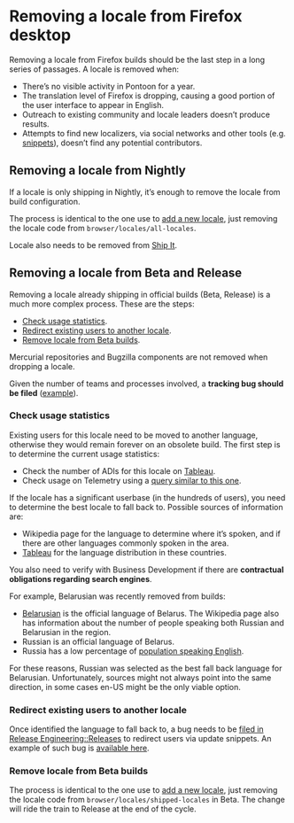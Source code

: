 # Removing a locale from Firefox desktop

Removing a locale from Firefox builds should be the last step in a long series of passages. A locale is removed when:
* There’s no visible activity in Pontoon for a year.
* The translation level of Firefox is dropping, causing a good portion of the user interface to appear in English.
* Outreach to existing community and locale leaders doesn’t produce results.
* Attempts to find new localizers, via social networks and other tools (e.g. [snippets](https://github.com/mozilla-l10n/localizer-documentation/blob/master/webprojects/snippets.md)), doesn’t find any potential contributors.

## Removing a locale from Nightly

If a locale is only shipping in Nightly, it’s enough to remove the locale from build configuration.

The process is identical to the one use to [add a new locale](adding_nightly.md#add-new-locale-to-build-configuration), just removing the locale code from `browser/locales/all-locales`.

Locale also needs to be removed from [Ship It](https://github.com/mozilla-releng/ship-it/blob/master/README-l10n.md).

## Removing a locale from Beta and Release

Removing a locale already shipping in official builds (Beta, Release) is a much more complex process. These are the steps:
* [Check usage statistics](#check-usage-statistics).
* [Redirect existing users to another locale](#redirect-existing-users-to-another-locale).
* [Remove locale from Beta builds](#remove-locale-from-beta-builds).

Mercurial repositories and Bugzilla components are not removed when dropping a locale.

Given the number of teams and processes involved, a **tracking bug should be filed** ([example](https://bugzilla.mozilla.org/show_bug.cgi?id=1304743)).

### Check usage statistics

Existing users for this locale need to be moved to another language, otherwise they would remain forever on an obsolete build. The first step is to determine the current usage statistics:
* Check the number of ADIs for this locale on [Tableau](https://dataviz.mozilla.org/#/views/LocalizedFirefoxDesktopADI/LocalizedFirefoxDesktopADI).
* Check usage on Telemetry using a [query similar to this one](https://sql.telemetry.mozilla.org/queries/4237).

If the locale has a significant userbase (in the hundreds of users), you need to determine the best locale to fall back to. Possible sources of information are:
* Wikipedia page for the language to determine where it’s spoken, and if there are other languages commonly spoken in the area.
* [Tableau](https://dataviz.mozilla.org/#/views/LocalizedFirefoxDesktopADI/LocalizedFirefoxDesktopADI) for the language distribution in these countries.

You also need to verify with Business Development if there are **contractual obligations regarding search engines**.

For example, Belarusian was recently removed from builds:
* [Belarusian](https://en.wikipedia.org/wiki/Belarusian_language) is the official language of Belarus. The Wikipedia page also has information about the number of people speaking both Russian and Belarusian in the region.
* Russian is an official language of Belarus.
* Russia has a low percentage of [population speaking English](https://en.wikipedia.org/wiki/List_of_countries_by_English-speaking_population).

For these reasons, Russian was selected as the best fall back language for Belarusian. Unfortunately, sources might not always point into the same direction, in some cases en-US might be the only viable option.

### Redirect existing users to another locale

Once identified the language to fall back to, a bug needs to be [filed in Release Engineering::Releases](https://bugzilla.mozilla.org/enter_bug.cgi?product=Release%20Engineering&component=Releases) to redirect users via update snippets. An example of such bug is [available here](https://bugzilla.mozilla.org/show_bug.cgi?id=1304747).

### Remove locale from Beta builds

The process is identical to the one use to [add a new locale](adding_release.md#add-locale-to-build-configuration), just removing the locale code from `browser/locales/shipped-locales` in Beta. The change will ride the train to Release at the end of the cycle.
